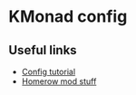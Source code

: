 # KMonad config

## Useful links

- [Config tutorial](https://github.com/kmonad/kmonad/blob/master/keymap/tutorial.kbd)
- [Homerow mod stuff](https://precondition.github.io/home-row-mods#using-home-row-mods-with-kmonad)
